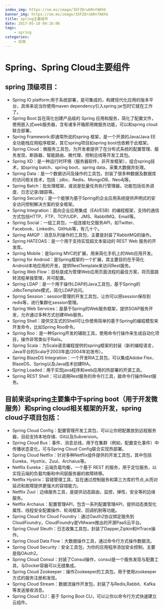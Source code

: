 ```yaml
---
index_img: https://sm.ms/image/35FZ8rubRnfAKhG
banner_img: https://sm.ms/image/35FZ8rubRnfAKhG
title: spring主要组件
date: 2017-05-10 09:16:06
tags:
    - spring
categories:
    - 后端
---
```

# Spring、Spring Cloud主要组件

## spring 顶级项目：
- Spring IO platform:用于系统部署，是可集成的，构建现代化应用的版本平台，具体来说当你使用maven dependency引入spring jar包时它就在工作了。
- Spring Boot:旨在简化创建产品级的 Spring 应用和服务，简化了配置文件，使用嵌入式web服务器，含有诸多开箱即用微服务功能，可以和spring cloud联合部署。
- Spring Framework:即通常所说的spring 框架，是一个开源的Java/Java EE全功能栈应用程序框架，其它spring项目如spring boot也依赖于此框架。
- Spring Cloud：微服务工具包，为开发者提供了在分布式系统的配置管理、服务发现、断路器、智能路由、微代理、控制总线等开发工具包。
- Spring XD：是一种运行时环境（服务器软件，非开发框架），组合spring技术，如spring batch、spring boot、spring data，采集大数据并处理。
- Spring Data：是一个数据访问及操作的工具包，封装了很多种数据及数据库的访问相关技术，包括：jdbc、Redis、MongoDB、Neo4j等。
- Spring Batch：批处理框架，或说是批量任务执行管理器，功能包括任务调度、日志记录/跟踪等。
- Spring Security：是一个能够为基于Spring的企业应用系统提供声明式的安全访问控制解决方案的安全框架。
- Spring Integration：面向企业应用集成（EAI/ESB）的编程框架，支持的通信方式包括HTTP、FTP、TCP/UDP、JMS、RabbitMQ、Email等。
- Spring Social：一组工具包，一组连接社交服务API，如Twitter、Facebook、LinkedIn、GitHub等，有几十个。
- Spring AMQP：消息队列操作的工具包，主要是封装了RabbitMQ的操作。
- Spring HATEOAS：是一个用于支持实现超文本驱动的 REST Web 服务的开发库。
- Spring Mobile：是Spring MVC的扩展，用来简化手机上的Web应用开发。
- Spring for Android：是Spring框架的一个扩展，其主要目的在乎简化Android本地应用的开发，提供RestTemplate来访问Rest服务。
- Spring Web Flow：目标是成为管理Web应用页面流程的最佳方案，将页面跳转流程单独管理，并可配置。
- Spring LDAP：是一个用于操作LDAP的Java工具包，基于Spring的JdbcTemplate模式，简化LDAP访问。
- Spring Session：session管理的开发工具包，让你可以把session保存到redis等，进行集群化session管理。
- Spring Web Services：是基于Spring的Web服务框架，提供SOAP服务开发，允许通过多种方式创建Web服务。
- Spring Shell：提供交互式的Shell可让你使用简单的基于Spring的编程模型来开发命令，比如Spring Roo命令。
- Spring Roo：是一种Spring开发的辅助工具，使用命令行操作来生成自动化项目，操作非常类似于Rails。
- Spring Scala：为Scala语言编程提供的spring框架的封装（新的编程语言，Java平台的Scala于2003年底/2004年初发布）。
- Spring BlazeDS Integration：一个开发RIA工具包，可以集成Adobe Flex、BlazeDS、Spring以及Java技术创建RIA。
- Spring Loaded：用于实现java程序和web应用的热部署的开源工具。
- Spring REST Shell：可以调用Rest服务的命令行工具，敲命令行操作Rest服务。


## 目前来说spring主要集中于spring boot（用于开发微服务）和spring cloud相关框架的开发，spring cloud子项目包括：


- Spring Cloud Config：配置管理开发工具包，可以让你把配置放到远程服务器，目前支持本地存储、Git以及Subversion。
- Spring Cloud Bus：事件、消息总线，用于在集群（例如，配置变化事件）中传播状态变化，可与Spring Cloud Config联合实现热部署。
- Spring Cloud Netflix：针对多种Netflix组件提供的开发工具包，其中包括Eureka、Hystrix、Zuul、Archaius等。
- Netflix Eureka：云端负载均衡，一个基于 REST 的服务，用于定位服务，以实现云端的负载均衡和中间层服务器的故障转移。
- Netflix Hystrix：容错管理工具，旨在通过控制服务和第三方库的节点,从而对延迟和故障提供更强大的容错能力。
- Netflix Zuul：边缘服务工具，是提供动态路由，监控，弹性，安全等的边缘服务。
- Netflix Archaius：配置管理API，包含一系列配置管理API，提供动态类型化属性、线程安全配置操作、轮询框架、回调机制等功能。
- Spring Cloud for Cloud Foundry：通过Oauth2协议绑定服务到CloudFoundry，CloudFoundry是VMware推出的开源PaaS云平台。
- Spring Cloud Sleuth：日志收集工具包，封装了Dapper,Zipkin和HTrace操作。
- Spring Cloud Data Flow：大数据操作工具，通过命令行方式操作数据流。
- Spring Cloud Security：安全工具包，为你的应用程序添加安全控制，主要是指OAuth2。
- Spring Cloud Consul：封装了Consul操作，consul是一个服务发现与配置工具，与Docker容器可以无缝集成。
- Spring Cloud Zookeeper：操作Zookeeper的工具包，用于使用zookeeper方式的服务注册和发现。
- Spring Cloud Stream：数据流操作开发包，封装了与Redis,Rabbit、Kafka等发送接收消息。
- Spring Cloud CLI：基于 Spring Boot CLI，可以让你以命令行方式快速建立云组件。
